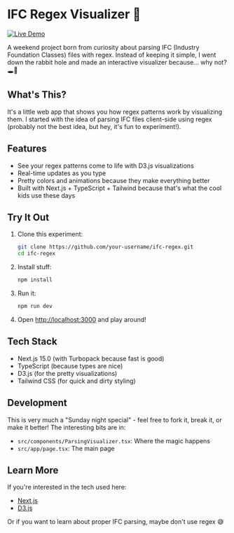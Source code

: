 # IFC Regex Visualizer 🎨

[![Live Demo](https://img.shields.io/badge/▶️%20Live%20Demo-ifc--regex.vercel.app-0055FF?style=for-the-badge&logo=vercel&logoColor=white)](https://ifc-regex.vercel.app/)

A weekend project born from curiosity about parsing IFC (Industry Foundation Classes) files with regex. Instead of keeping it simple, I went down the rabbit hole and made an interactive visualizer because... why not? 🕳️🐇

## What's This?

It's a little web app that shows you how regex patterns work by visualizing them. I started with the idea of parsing IFC files client-side using regex (probably not the best idea, but hey, it's fun to experiment!).

## Features

- See your regex patterns come to life with D3.js visualizations
- Real-time updates as you type
- Pretty colors and animations because they make everything better
- Built with Next.js + TypeScript + Tailwind because that's what the cool kids use these days

## Try It Out

1. Clone this experiment:
   ```bash
   git clone https://github.com/your-username/ifc-regex.git
   cd ifc-regex
   ```

2. Install stuff:
   ```bash
   npm install
   ```

3. Run it:
   ```bash
   npm run dev
   ```

4. Open [http://localhost:3000](http://localhost:3000) and play around!

## Tech Stack

- Next.js 15.0 (with Turbopack because fast is good)
- TypeScript (because types are nice)
- D3.js (for the pretty visualizations)
- Tailwind CSS (for quick and dirty styling)

## Development

This is very much a "Sunday night special" - feel free to fork it, break it, or make it better! The interesting bits are in:
- `src/components/ParsingVisualizer.tsx`: Where the magic happens
- `src/app/page.tsx`: The main page

## Learn More

If you're interested in the tech used here:
- [Next.js](https://nextjs.org/docs)
- [D3.js](https://d3js.org/)

Or if you want to learn about proper IFC parsing, maybe don't use regex 😅

